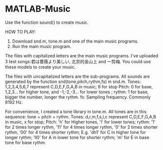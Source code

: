 # MATLAB-Music
Use the function sound() to create music.

HOW TO PLAY: 
1. Download snd.m, tone.m and one of the main music programs.
2. Run the main music program.

The files with capitalized letters are the main music programs.
I've uploaded 3 test songs:君は蔷薇より美しい, 北京的金山上 and 一剪梅.
You could use these models to create your music.

The files with uncapitalized letters are the sub-programs.
All sounds are generated by the function snd(tone,pitch,rythm,fs) in snd.m.
  Tones: 1,2,3,4,5,6,7 represent C,D,E,F,G,A,B in music;
         8 for stop
  Pitch: 0 for base, 1,2,3... for higher tone, and -1,-2,-3... for lower tones ; 
  rythm: 1 for base, bigger the number, longer the rythm.
  fs: Sampling frequency. Commonly 8192 Hz.
         
For convenience, I created a tone library in tone.m.
All tones are in this sequence: tone + pitch + rythm.
  Tones: d,r,m,f,s,l,c represent C,D,E,F,G,A,B in music,
         x for stop;
  Pitch: 'h' for Higher tones, 'l' for lower tones; 
  rythm: '1' for 2 times longer rythm, '11' for 4 times longer rythm,
         '0' for 2 times shorter rythm, '00' for 4 times shorter rythm;
E.g.  'dh1' for C in higher tone  for longer rythm;
      'll0' for A in lower tone for shorter rythm;
       'm' for E in base tone for base rythm.
